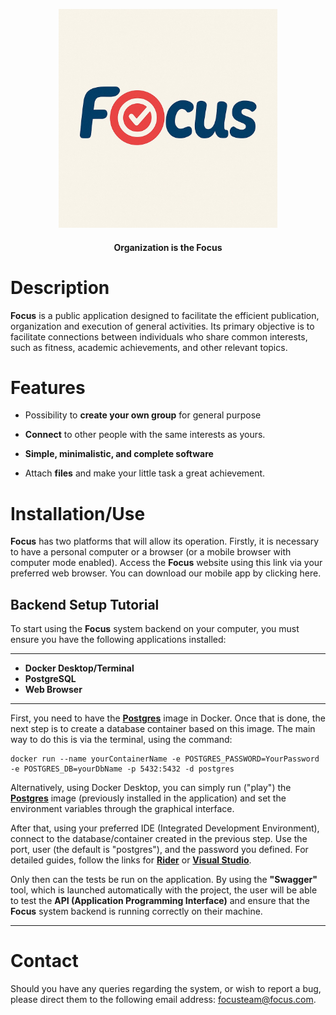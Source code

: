 <p align="center">
  <a href="https://github.com/NicolasLS-Tech/Primeiro-Rep" target="blank"><img src="https://github.com/NicolasLS-Tech/Primeiro-Rep/blob/main/FocusLogo.jpg" width="350" alt="Focus Logo" /></a>
</p>

<h4 align="center">Organization is the Focus</h4>

# Description

**Focus** is a public application designed to facilitate the efficient publication, organization and execution of general activities. Its primary objective is to facilitate connections between individuals who share common interests, such as fitness, academic achievements, and other relevant topics.

# Features

* Possibility to **create your own group** for general purpose

* **Connect** to other people with the same interests as yours.

* **Simple, minimalistic, and complete software**

* Attach **files** and make your little task a great achievement.

# Installation/Use

**Focus** has two platforms that will allow its operation. Firstly, it is necessary to have a personal computer or a browser (or a mobile browser with computer mode enabled). Access the **Focus** website using this link via your preferred web browser.
You can download our mobile app by clicking here.

## Backend Setup Tutorial

To start using the **Focus** system backend on your computer, you must ensure you have the following applications installed:
***
* **Docker Desktop/Terminal**
* **PostgreSQL**
* **Web Browser**
***
First, you need to have the **[Postgres](https://www.docker.com/blog/how-to-use-the-postgres-docker-official-image/)** image in Docker. Once that is done, the next step is to create a database container based on this image. The main way to do this is via the terminal, using the command:
```
docker run --name yourContainerName -e POSTGRES_PASSWORD=YourPassword -e POSTGRES_DB=yourDbName -p 5432:5432 -d postgres
```
Alternatively, using Docker Desktop, you can simply run ("play") the **[Postgres](https://www.docker.com/blog/how-to-use-the-postgres-docker-official-image/)** image (previously installed in the application) and set the environment variables through the graphical interface.

After that, using your preferred IDE (Integrated Development Environment), connect to the database/container created in the previous step. Use the port, user (the default is "postgres"), and the password you defined. For detailed guides, follow the links for **[Rider](https://www.jetbrains.com/help/rider/Connecting_to_a_database.html)** or **[Visual Studio](https://learn.microsoft.com/en-us/visualstudio/data-tools/add-new-connections?view=vs-2022)**.

Only then can the tests be run on the application. By using the **"Swagger"** tool, which is launched automatically with the project, the user will be able to test the **API (Application Programming Interface)** and ensure that the **Focus** system backend is running correctly on their machine.
***
# Contact

Should you have any queries regarding the system, or wish to report a bug, please direct them to the following email address: focusteam@focus.com.
